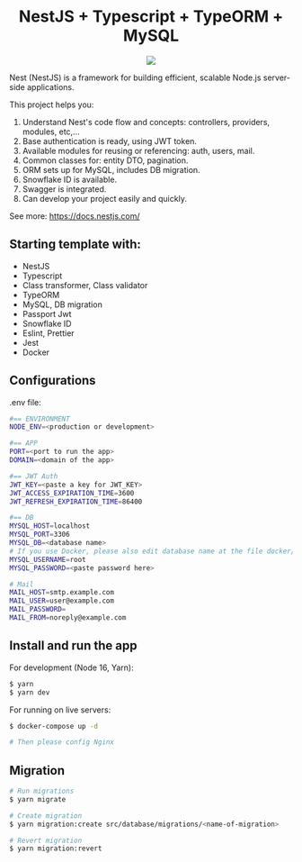 <h1 align="center">NestJS + Typescript + TypeORM + MySQL</h1>

<p align="center">
  <a href="https://docs.nestjs.com/" target="_blank"><img src="https://img.shields.io/badge/NestJS-v9-blueviolet.svg?logo=Nestjs"></a>
</p>

Nest (NestJS) is a framework for building efficient, scalable Node.js server-side applications.

This project helps you:

1. Understand Nest's code flow and concepts: controllers, providers, modules, etc,...
2. Base authentication is ready, using JWT token.
3. Available modules for reusing or referencing: auth, users, mail.
4. Common classes for: entity DTO, pagination.
5. ORM sets up for MySQL, includes DB migration.
6. Snowflake ID is available.
7. Swagger is integrated.
8. Can develop your project easily and quickly.

See more: https://docs.nestjs.com/

## Starting template with:
- NestJS
- Typescript
- Class transformer, Class validator 
- TypeORM
- MySQL, DB migration
- Passport Jwt
- Snowflake ID
- Eslint, Prettier
- Jest
- Docker

## Configurations

.env file:

```bash
#== ENVIRONMENT
NODE_ENV=<production or development>

#== APP
PORT=<port to run the app>
DOMAIN=<domain of the app>

#== JWT Auth
JWT_KEY=<paste a key for JWT_KEY>
JWT_ACCESS_EXPIRATION_TIME=3600
JWT_REFRESH_EXPIRATION_TIME=86400

#== DB
MYSQL_HOST=localhost
MYSQL_PORT=3306
MYSQL_DB=<database name>
# If you use Docker, please also edit database name at the file docker/mysql/docker-entrypoint-initdb.d/createdb.sql
MYSQL_USERNAME=root
MYSQL_PASSWORD=<paste password here>

# Mail
MAIL_HOST=smtp.example.com
MAIL_USER=user@example.com
MAIL_PASSWORD=
MAIL_FROM=noreply@example.com
```

## Install and run the app
For development (Node 16, Yarn):
```bash
$ yarn
$ yarn dev
```

For running on live servers:
```bash
$ docker-compose up -d

# Then please config Nginx
```

## Migration
```bash
# Run migrations
$ yarn migrate

# Create migration
$ yarn migration:create src/database/migrations/<name-of-migration>

# Revert migration
$ yarn migration:revert 
```
